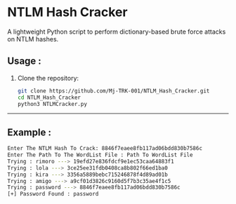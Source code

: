 # **NTLM Hash Cracker**  

A lightweight Python script to perform dictionary-based brute force attacks on NTLM hashes.  

## **Usage :**  
1. Clone the repository:  
   ```bash
   git clone https://github.com/Mj-TRK-001/NTLM_Hash_Cracker.git
   cd NTLM_Hash_Cracker
   python3 NTLMCracker.py
---
## **Example :**
   ```bash
Enter The NTLM Hash To Crack: 8846f7eaee8fb117ad06bdd830b7586c
Enter The Path To The WordList File : Path To WordList File
Trying : rimoro ---> 19efd27e836fdcf9e1ec53caa64883f1
Trying : lola ---> 3ce25ee31fdb0408ca8b802f66ed1ba0
Trying : kira ---> 3356a5889bebc715246878f4d89ad01b
Trying : amigo ---> a9cf01d3826c9160d5f7b3c35ae4f1c5
Trying : password ---> 8846f7eaee8fb117ad06bdd830b7586c
[+] Password Found : password 

